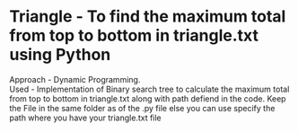 # Triangle - To find the maximum total from top to bottom in triangle.txt using Python

Approach - Dynamic Programming.  
Used - Implementation of Binary search tree to calculate the maximum total from top to bottom in triangle.txt along with path defiend in the code.
Keep the File in the same folder as of the .py file else you can use specify the path where you have your triangle.txt file
